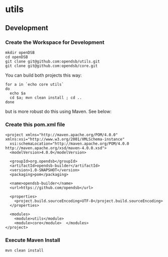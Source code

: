 # utils

## Development

### Create the Workspace for Development

```
mkdir openDSB
cd openDSB
git clone git@github.com:opendsb/utils.git
git clone git@github.com:opendsb/core.git
```

You can build both projects this way:

```
for a in `echo core utils`
do
  echo $a
  cd $a; mvn clean install ; cd ..
done
```

but is more robust do this using Maven. See below:


### Create this pom.xml file

```
<project xmlns="http://maven.apache.org/POM/4.0.0" xmlns:xsi="http://www.w3.org/2001/XMLSchema-instance"
  xsi:schemaLocation="http://maven.apache.org/POM/4.0.0 http://maven.apache.org/xsd/maven-4.0.0.xsd">
  <modelVersion>4.0.0</modelVersion>

  <groupId>org.opendsb</groupId>
  <artifactId>opendsb-builder</artifactId>
  <version>1.0-SNAPSHOT</version>
  <packaging>pom</packaging>

  <name>opendsb-builder</name>
  <url>https://github.com/opendsb</url>

  <properties>
    <project.build.sourceEncoding>UTF-8</project.build.sourceEncoding>
  </properties>

  <modules>
    <module>utils</module>
    <module>core</module>  </modules>
</project>
```

### Execute Maven Install

```
mvn clean install
```
